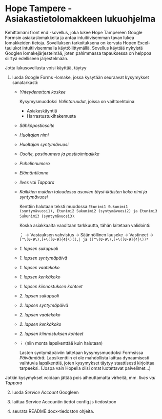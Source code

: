 # Hope Tampere - Asiakastietolomakkeen lukuohjelma

Kehittämäni front end -sovellus, joka lukee Hope Tampereen Google Formsin asiakaslomakkeita ja antaa intuitiivisemman tavan lukea lomakkeiden tietoja. Sovelluksen tarkoituksena on korvata Hopen Excel-taulukot intuitiivisemmalla käyttöliittymällä. Sovellus käyttää nykyistä Googlen lomakejärjestelmää, joten pahimmassa tapauksessa on helppoa siirtyä edelliseen järjestelmään.

Jotta lukusovellusta voisi käyttää, täytyy
1. luoda Google Forms -lomake, jossa kysytään seuraavat kysymykset sanatarkasti:
   - _Yhteydenottoni koskee_
   
     Kysymysmuodoksi _Valintaruudut_, joissa on vaihtoehtoina:
     - Asiakaskäyntiä
     - Harrastustukihakemusta
     
   - _Sähköpostiosoite_
   - _Huoltajan nimi_
   - _Huoltajan syntymävuosi_
   - _Osoite, postinumero ja postitoimipaikka_
   - _Puhelinnumero_
   - _Elämäntilanne_
   - _Ilves vai Tappara_
   - _Kaikkien muiden taloudessa asuvien täysi-ikäisten koko nimi ja syntymävuosi_
       
     Kenttiin halutaan teksti muodossa `Etunimi1 Sukunimi1 (syntymävuosi1), Etunimi2 Sukunimi2 (syntymävuosi2) ja Etunimi3 Sukunimi3 (syntymävuosi3)`.
     
     Koska asiakkaalta vaaditaan tarkkuutta, tähän laitetaan validointi:
     
     ⋮ -> Vastauksen vahvistus -> Säännöllinen lauseke -> Vastineet -> `[^\(0-9\),]+\([0-9]{4}\)((,| ja )[^\(0-9\),]+\([0-9]{4}\))*`

   - _1\. lapsen sukupuoli_
   - _1\. lapsen syntymäpäivä_
   - _1\. lapsen vaatekoko_
   - _1\. lapsen kenkäkoko_
   - _1\. lapsen kiinnostuksen kohteet_
   - _2\. lapsen sukupuoli_
   - _2\. lapsen syntymäpäivä_
   - _2\. lapsen vaatekoko_
   - _2\. lapsen kenkäkoko_
   - _2\. lapsen kiinnostuksen kohteet_
   - ⋮ (niin monta lapsikenttää kuin halutaan)
     
     Lasten syntymäpäiviin laitetaan kysymysmuodoksi Formsissa _Päivämäärä_.
     Lapsikenttiin ei ole mahdollista laittaa dynaamisesti vaihtuvia lapsikenttiä, joten kysymykset täytyy staattisesti kirjoittaa tarpeeksi. (Jospa vain Hopella olisi omat luotettavat palvelimet...)

  Jotkin kysymykset voidaan jättää pois aiheuttamatta virheitä, mm. _Ilves vai Tappara_

2. luoda _Service Account_ Googleen

3. laittaa Service Accountin tiedot config.js tiedostoon

4. seurata README.docx-tiedoston ohjeita.
